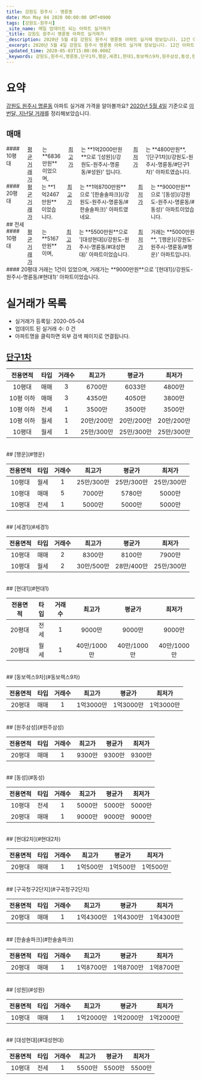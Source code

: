 ```yaml
---
title: 강원도 원주시 - 명륜동
date: Mon May 04 2020 00:00:00 GMT+0900
tags: [강원도-원주시]
_site_name: 매일 업데이트 되는 아파트 실거래가
_title: 강원도 원주시 명륜동 아파트 실거래가
_description: 2020년 5월 4일 강원도 원주시 명륜동 아파트 실거래 정보입니다. 12건 아파트 정보가 있습니다.
_excerpt: 2020년 5월 4일 강원도 원주시 명륜동 아파트 실거래 정보입니다. 12건 아파트 정보가 있습니다.
_updated_time: 2020-05-03T15:00:00.000Z
_keywords: 강원도,원주시,명륜동,단구1차,행운,세경1,현대1,동보렉스9차,원주삼성,동성,현대2차,구곡청구2단지,한솔솔파크,성원,대성현대
---
```





# 요약
<ins>강원도 원주시 명륜동</ins> 아파트 실거래 가격을 알아볼까요? <ins>2020년 5월 4일</ins> 기준으로 <ins>이번달, 지난달 거래</ins>를 정리해보았습니다.

## 매매
<div class="container">
<div class="six columns" markdown="1">
#### 10평대
<ins>평균 거래가</ins>는 **6836만원**이었으며, <ins>최고가</ins>는 **1억2000만원**으로 '[성원](/강원도-원주시-명륜동/#성원)' 입니다. <ins>최저가</ins>는 **4800만원**, '[단구1차](/강원도-원주시-명륜동/#단구1차)' 아파트였습니다.
</div>
<div class="six columns" markdown="1">
#### 20평대
<ins>평균 거래가</ins>는 **1억2467만원**이었습니다. <ins>최고가</ins>는 **1억8700만원**으로 '[한솔솔파크](/강원도-원주시-명륜동/#한솔솔파크)' 아파트였네요. <ins>최저가</ins>는 **9000만원**으로 '[동성](/강원도-원주시-명륜동/#동성)' 아파트이었습니다.
</div>
</div>
## 전세
<div class="container">
<div class="six columns" markdown="1">
#### 10평대
<ins>평균 거래가</ins>는 **5167만원**이며, <ins>최고가</ins>는 **5500만원**으로 '[대성현대](/강원도-원주시-명륜동/#대성현대)' 아파트이었습니다. <ins>최저가</ins> 거래는 **5000만원**, '[행운](/강원도-원주시-명륜동/#행운)' 아파트입니다.
</div>
<div class="six columns" markdown="1">
#### 20평대
거래는 1건이 있었으며, 거래가는 **9000만원**으로 '[현대1](/강원도-원주시-명륜동/#현대1)' 아파트이었습니다.
</div>
</div>



# 실거래가 목록
- 실거래가 등록일: 2020-05-04
- 업데이트 된 실거래 수: 0 건
- 아파트명을 클릭하면 외부 검색 페이지로 연결됩니다.

## [단구1차](#단구1차)

|전용면적|타입|거래수|최고가|평균가|최저가|
|:---:|:---:|:---:|:---:|:---:|:---:|
|10평대|<span class="deal-type-1">매매</span>|3|6700만|6033만|4800만|
|10평 이하|<span class="deal-type-1">매매</span>|3|4350만|4050만|3800만|
|10평 이하|<span class="deal-type-2">전세</span>|1|3500만|3500만|3500만|
|10평 이하|<span class="deal-type-3">월세</span>|1|20만/200만|20만/200만|20만/200만|
|10평대|<span class="deal-type-3">월세</span>|1|25만/300만|25만/300만|25만/300만|

<br/>
## [행운](#행운)

|전용면적|타입|거래수|최고가|평균가|최저가|
|:---:|:---:|:---:|:---:|:---:|:---:|
|10평대|<span class="deal-type-3">월세</span>|1|25만/300만|25만/300만|25만/300만|
|10평대|<span class="deal-type-1">매매</span>|5|7000만|5780만|5000만|
|10평대|<span class="deal-type-2">전세</span>|1|5000만|5000만|5000만|

<br/>
## [세경1](#세경1)

|전용면적|타입|거래수|최고가|평균가|최저가|
|:---:|:---:|:---:|:---:|:---:|:---:|
|10평대|<span class="deal-type-1">매매</span>|2|8300만|8100만|7900만|
|10평대|<span class="deal-type-3">월세</span>|2|30만/500만|28만/400만|25만/300만|

<br/>
## [현대1](#현대1)

|전용면적|타입|거래수|최고가|평균가|최저가|
|:---:|:---:|:---:|:---:|:---:|:---:|
|20평대|<span class="deal-type-2">전세</span>|1|9000만|9000만|9000만|
|20평대|<span class="deal-type-3">월세</span>|1|40만/1000만|40만/1000만|40만/1000만|

<br/>
## [동보렉스9차](#동보렉스9차)

|전용면적|타입|거래수|최고가|평균가|최저가|
|:---:|:---:|:---:|:---:|:---:|:---:|
|20평대|<span class="deal-type-1">매매</span>|1|1억3000만|1억3000만|1억3000만|

<br/>
## [원주삼성](#원주삼성)

|전용면적|타입|거래수|최고가|평균가|최저가|
|:---:|:---:|:---:|:---:|:---:|:---:|
|20평대|<span class="deal-type-1">매매</span>|1|9300만|9300만|9300만|

<br/>
## [동성](#동성)

|전용면적|타입|거래수|최고가|평균가|최저가|
|:---:|:---:|:---:|:---:|:---:|:---:|
|10평대|<span class="deal-type-2">전세</span>|1|5000만|5000만|5000만|
|20평대|<span class="deal-type-1">매매</span>|1|9000만|9000만|9000만|

<br/>
## [현대2차](#현대2차)

|전용면적|타입|거래수|최고가|평균가|최저가|
|:---:|:---:|:---:|:---:|:---:|:---:|
|20평대|<span class="deal-type-1">매매</span>|1|1억500만|1억500만|1억500만|

<br/>
## [구곡청구2단지](#구곡청구2단지)

|전용면적|타입|거래수|최고가|평균가|최저가|
|:---:|:---:|:---:|:---:|:---:|:---:|
|20평대|<span class="deal-type-1">매매</span>|1|1억4300만|1억4300만|1억4300만|

<br/>
## [한솔솔파크](#한솔솔파크)

|전용면적|타입|거래수|최고가|평균가|최저가|
|:---:|:---:|:---:|:---:|:---:|:---:|
|20평대|<span class="deal-type-1">매매</span>|1|1억8700만|1억8700만|1억8700만|

<br/>
## [성원](#성원)

|전용면적|타입|거래수|최고가|평균가|최저가|
|:---:|:---:|:---:|:---:|:---:|:---:|
|10평대|<span class="deal-type-1">매매</span>|1|1억2000만|1억2000만|1억2000만|

<br/>
## [대성현대](#대성현대)

|전용면적|타입|거래수|최고가|평균가|최저가|
|:---:|:---:|:---:|:---:|:---:|:---:|
|10평대|<span class="deal-type-2">전세</span>|1|5500만|5500만|5500만|

<br/>



